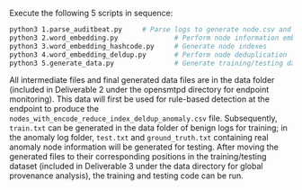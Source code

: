 Execute the following 5 scripts in sequence:

```bash
python3 1.parse_auditbeat.py     # Parse logs to generate node.csv and edge.csv in malicious_data folder
python3 2.word_embedding.py              # Perform node information embedding
python3 3.word_embedding_hashcode.py     # Generate node indexes
python3 4.word_embedding_deldup.py       # Perform node deduplication
python3 5.generate_data.py               # Generate training/testing data needed for global provenance analysis
```

All intermediate files and final generated data files are in the data folder (included in Deliverable 2 under the opensmtpd directory for endpoint monitoring). This data will first be used for rule-based detection at the endpoint to produce the `nodes_with_encode_reduce_index_deldup_anomaly.csv` file. Subsequently, `train.txt` can be generated in the data folder of benign logs for training; in the anomaly log folder, `test.txt` and `ground_truth.txt` containing real anomaly node information will be generated for testing. After moving the generated files to their corresponding positions in the training/testing dataset (included in Deliverable 3 under the data directory for global provenance analysis), the training and testing code can be run.
